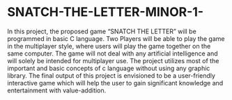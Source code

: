 # SNATCH-THE-LETTER-MINOR-1-
In this project, the proposed game “SNATCH THE LETTER” will be programmed in basic C language. Two Players will be able to play the game in the multiplayer style, where users will play the game together on the same computer.  The game will not deal with any artificial intelligence and will solely be intended for multiplayer use. The project utilizes most of the important and basic concepts of c language without using any graphic library. The final output of this project is envisioned to be a user-friendly interactive game which will help the user to gain significant knowledge and entertainment with value-addition.
